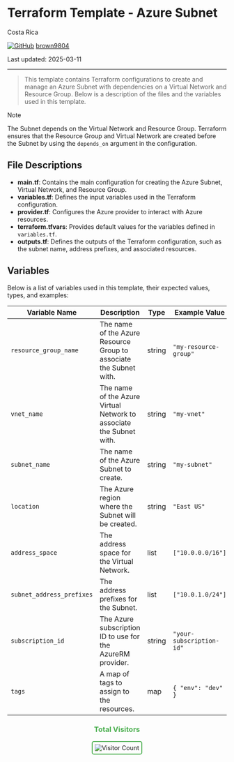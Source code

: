 # Terraform Template - Azure Subnet

Costa Rica

[![GitHub](https://img.shields.io/badge/--181717?logo=github&logoColor=ffffff)](https://github.com/)
[brown9804](https://github.com/brown9804)

Last updated: 2025-03-11

------------------------------------------

> This template contains Terraform configurations to create and manage an Azure Subnet with dependencies on a Virtual Network and Resource Group. Below is a description of the files and the variables used in this template.

> [!NOTE]
> The Subnet depends on the Virtual Network and Resource Group. Terraform ensures that the Resource Group and Virtual Network are created before the Subnet by using the `depends_on` argument in the configuration.

## File Descriptions

- **main.tf**: Contains the main configuration for creating the Azure Subnet, Virtual Network, and Resource Group.
- **variables.tf**: Defines the input variables used in the Terraform configuration.
- **provider.tf**: Configures the Azure provider to interact with Azure resources.
- **terraform.tfvars**: Provides default values for the variables defined in `variables.tf`.
- **outputs.tf**: Defines the outputs of the Terraform configuration, such as the subnet name, address prefixes, and associated resources.

## Variables

Below is a list of variables used in this template, their expected values, types, and examples:

| Variable Name           | Description                                      | Type   | Example Value         |
|-------------------------|--------------------------------------------------|--------|-----------------------|
| `resource_group_name`   | The name of the Azure Resource Group to associate the Subnet with. | string | `"my-resource-group"` |
| `vnet_name`             | The name of the Azure Virtual Network to associate the Subnet with. | string | `"my-vnet"`           |
| `subnet_name`           | The name of the Azure Subnet to create.          | string | `"my-subnet"`         |
| `location`              | The Azure region where the Subnet will be created. | string | `"East US"`           |
| `address_space`         | The address space for the Virtual Network.       | list   | `["10.0.0.0/16"]`     |
| `subnet_address_prefixes` | The address prefixes for the Subnet.            | list   | `["10.0.1.0/24"]`     |
| `subscription_id`       | The Azure subscription ID to use for the AzureRM provider. | string | `"your-subscription-id"` |
| `tags`                  | A map of tags to assign to the resources.        | map    | `{ "env": "dev" }`    |

<div align="center">
  <h3 style="color: #4CAF50;">Total Visitors</h3>
  <img src="https://profile-counter.glitch.me/brown9804/count.svg" alt="Visitor Count" style="border: 2px solid #4CAF50; border-radius: 5px; padding: 5px;"/>
</div>